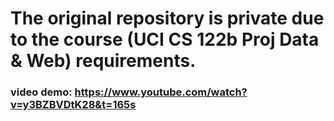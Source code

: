 # The original repository is private due to the course (UCI CS 122b Proj Data & Web) requirements. 

### video demo: https://www.youtube.com/watch?v=y3BZBVDtK28&t=165s
